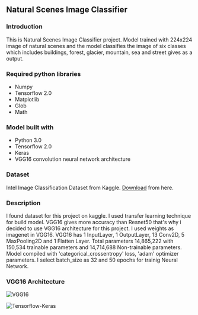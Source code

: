 ## Natural Scenes Image Classifier

### Introduction
This is Natural Scenes Image Classifier project. Model trained with 224x224 image of natural scenes and the model classifies the image of six classes which includes buildings, forest, glacier, mountain, sea and street gives as a output.

### Required python libraries
- Numpy
- Tensorflow 2.0
- Matplotlib
- Glob
- Math

### Model built with
- Python 3.0
- Tensorflow 2.0
- Keras
- VGG16 convolution neural network architecture

### Dataset
Intel Image Classification Dataset from Kaggle.
[Download](https://www.kaggle.com/puneet6060/intel-image-classification) from here.

### Description
I found dataset for this project on kaggle. I used transfer learning technique for build model. VGG16 gives more accuracy than Resnet50 that's why i decided to use VGG16 architecture for this project. I used weights as imagenet in VGG16. VGG16 has 1 InputLayer, 1 OutputLayer, 13 Conv2D, 5 MaxPooling2D and 1 Flatten Layer. Total parameters 14,865,222 with 150,534 trainable parameters and 14,714,688 Non-trainable parameters. Model compiled with 'categorical_crossentropy' loss, 'adam' optimizer parameters.  I select batch_size as 32 and 50 epochs for trainig Neural Network.

### VGG16 Architecture
![VGG16](https://neurohive.io/wp-content/uploads/2018/11/vgg16-1-e1542731207177.png)

![Tensorflow-Keras](https://res.cloudinary.com/practicaldev/image/fetch/s---CuIRi0J--/c_imagga_scale,f_auto,fl_progressive,h_900,q_auto,w_1600/https://thepracticaldev.s3.amazonaws.com/i/mf5cfpdcw33dyvih6jut.png)
